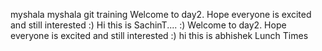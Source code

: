myshala
myshala git training 
Welcome to day2. Hope everyone is excited and still interested :)
Hi this is SachinT.... :)
Welcome to day2. Hope everyone is excited and still interested  :)
hi this is abhishek
Lunch Times

